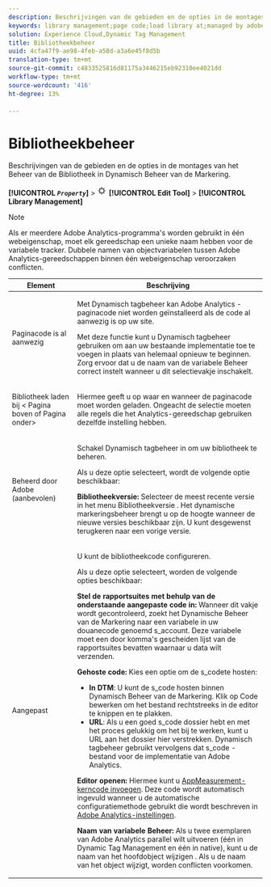 ```yaml
---
description: Beschrijvingen van de gebieden en de opties in de montages van het Beheer van de Bibliotheek in Dynamisch Beheer van de Markering.
keywords: library management;page code;load library at;managed by adobe;custom;code hosted;s_code hosted
solution: Experience Cloud,Dynamic Tag Management
title: Bibliotheekbeheer
uuid: 4cfa47f9-ae98-4feb-a58d-a3a6e45f8d5b
translation-type: tm+mt
source-git-commit: c4833525816d81175a3446215eb92310ee4021dd
workflow-type: tm+mt
source-wordcount: '416'
ht-degree: 13%

---
```



# Bibliotheekbeheer

Beschrijvingen van de gebieden en de opties in de montages van het Beheer van de Bibliotheek in Dynamisch Beheer van de Markering.

**[!UICONTROL  *`Property`*]** > ![](assets/settings_gear.png) **[!UICONTROL Edit Tool]** > **[!UICONTROL Library Management]**

>[!NOTE]
>
>Als er meerdere Adobe Analytics-programma&#39;s worden gebruikt in één webeigenschap, moet elk gereedschap een unieke naam hebben voor de variabele tracker. Dubbele namen van objectvariabelen tussen Adobe Analytics-gereedschappen binnen één webeigenschap veroorzaken conflicten.

<table id="table_2758C770C91B4025AD74009B360D71F7"> 
 <thead> 
  <tr> 
   <th colname="col1" class="entry"> Element </th> 
   <th colname="col2" class="entry"> Beschrijving </th> 
  </tr> 
 </thead>
 <tbody> 
  <tr> 
   <td colname="col1"> <p>Paginacode is al aanwezig </p> </td> 
   <td colname="col2"> <p> Met Dynamisch tagbeheer kan <span class="keyword"> Adobe Analytics</span> -paginacode niet worden geïnstalleerd als de code al aanwezig is op uw site. </p> <p>Met deze functie kunt u Dynamisch tagbeheer gebruiken om aan uw bestaande implementatie toe te voegen in plaats van helemaal opnieuw te beginnen. Zorg ervoor dat u de naam van de variabele Beheer correct instelt wanneer u dit selectievakje inschakelt. </p> </td> 
  </tr> 
  <tr> 
   <td colname="col1"> <p>Bibliotheek laden bij &lt;<span class="term"> Pagina boven</span> of <span class="term"> Pagina onder</span>&gt; </p> </td> 
   <td colname="col2"> <p>Hiermee geeft u op waar en wanneer de paginacode moet worden geladen. Ongeacht de selectie moeten alle regels die het Analytics-gereedschap gebruiken dezelfde instelling hebben. </p> </td> 
  </tr> 
  <tr> 
   <td colname="col1"> <p>Beheerd door Adobe (aanbevolen) </p> </td> 
   <td colname="col2"> <p>Schakel Dynamisch tagbeheer in om uw bibliotheek te beheren. </p> <p>Als u deze optie selecteert, wordt de volgende optie beschikbaar: </p> <p> <b>Bibliotheekversie: </b>Selecteer de meest recente versie in het menu <span class="wintitle"> Bibliotheekversie</span> . Het dynamische markeringsbeheer brengt u op de hoogte wanneer de nieuwe versies beschikbaar zijn. U kunt desgewenst terugkeren naar een vorige versie. </p> </td> 
  </tr> 
  <tr> 
   <td colname="col1"> <p> Aangepast </p> </td> 
   <td colname="col2"> <p>U kunt de bibliotheekcode configureren. </p> <p>Als u deze optie selecteert, worden de volgende opties beschikbaar: </p> <p> <b>Stel de rapportsuites met behulp van de onderstaande aangepaste code in: </b>Wanneer dit vakje wordt gecontroleerd, zoekt het Dynamische Beheer van de Markering naar een variabele in uw douanecode genoemd <span class="varname"> s_account</span>. Deze variabele moet een door komma's gescheiden lijst van de rapportsuites bevatten waarnaar u data wilt verzenden. </p> <p> <b>Gehoste code: </b>Kies een optie om de <span class="filepath"> s_code</span>te hosten: </p> 
    <ul id="ul_FC395283365A4BBAA8A5FE5871D16EC6"> 
     <li id="li_36D733C533CE40F1868309130551D4DE"> <b>In DTM</b>: U kunt de <span class="filepath"> s_code</span> hosten binnen Dynamisch Beheer van de Markering. Klik op Code <span class="uicontrol"></span> bewerken om het bestand rechtstreeks in de editor te knippen en te plakken. </li> 
     <li id="li_A64734C66D254079A5E16DC8DBEDA3F6"> <b>URL</b>: Als u een goed <span class="filepath"> s_code</span> dossier hebt en met het proces gelukkig om het bij te werken, kunt u URL aan het dossier hier verstrekken. Dynamisch tagbeheer gebruikt vervolgens dat <span class="filepath"> s_code</span> -bestand voor de implementatie van <span class="keyword"> Adobe Analytics</span>. </li> 
    </ul> <p> <b>Editor openen:</b> Hiermee kunt u <a href="/help/implement/other/dtm/c-aa-tool/t-appmeasurement-code.md"  >AppMeasurement-kerncode invoegen</a>. Deze code wordt automatisch ingevuld wanneer u de automatische configuratiemethode gebruikt die wordt beschreven in <a href="/help/implement/other/dtm/c-aa-tool/analytics-dtm.md"  >Adobe Analytics-instellingen</a>. </p> <p> <b>Naam van variabele Beheer: </b>Als u twee exemplaren van <span class="keyword"> Adobe Analytics</span> parallel wilt uitvoeren (één in Dynamic Tag Management en één in native), kunt u de naam van het <span class="term"> hoofdobject wijzigen</span> . Als u de naam van het object wijzigt, worden conflicten voorkomen. </p> </td> 
  </tr> 
 </tbody> 
</table>

